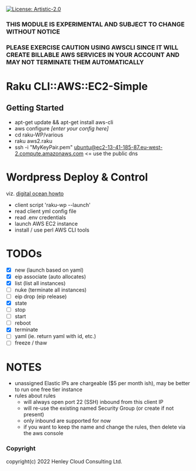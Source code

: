 [![License: Artistic-2.0](https://img.shields.io/badge/License-Artistic%202.0-0298c3.svg)](https://opensource.org/licenses/Artistic-2.0)

### THIS MODULE IS EXPERIMENTAL AND SUBJECT TO CHANGE WITHOUT NOTICE
### PLEASE EXERCISE CAUTION USING AWSCLI SINCE IT WILL CREATE BILLABLE AWS SERVICES IN YOUR ACCOUNT AND MAY NOT TERMINATE THEM AUTOMATICALLY

# Raku CLI::AWS::EC2-Simple

## Getting Started

- apt-get update && apt-get install aws-cli
- aws configure _[enter your config here]_
- cd raku-WP/various
- raku aws2.raku
- ssh -i "MyKeyPair.pem" ubuntu@ec2-13-41-185-87.eu-west-2.compute.amazonaws.com  <= use the public dns 

# Wordpress Deploy & Control

viz. [digital ocean howto](https://www.digitalocean.com/community/tutorials/how-to-install-wordpress-with-docker-compose#step-3-defining-services-with-docker-compose)

- client script 'raku-wp --launch'
- read client yml config file
- read .env credentials
- launch AWS EC2 instance
- install / use perl AWS CLI tools

# TODOs

- [x] new (launch based on yaml)
- [x] eip associate (auto allocates)
- [x] list (list all instances)
- [ ] nuke (terminate all instances)
- [ ] eip drop (eip release)
- [x] state
- [ ] stop
- [ ] start
- [ ] reboot
- [x] terminate
- [ ] yaml (ie. return yaml with id, etc.)
- [ ] freeze / thaw

# NOTES

- unassigned Elastic IPs are chargeable ($5 per month ish), may be better to run one free tier instance
- rules about rules
  - will always open port 22 (SSH) inbound from this client IP
  - will re-use the existing named Security Group (or create if not present)
  - only inbound are supported for now 
  -  if you want to keep the name and change the rules, then delete via the aws console

### Copyright
copyright(c) 2022 Henley Cloud Consulting Ltd.
